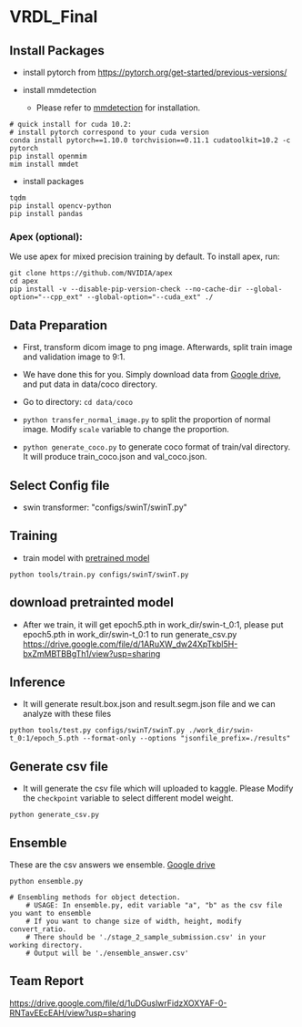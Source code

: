 # VRDL_Final

## Install Packages

* install pytorch from https://pytorch.org/get-started/previous-versions/

* install mmdetection
  * Please refer to [mmdetection](https://github.com/open-mmlab/mmdetection/blob/master/docs/en/get_started.md) for installation.
```
# quick install for cuda 10.2:
# install pytorch correspond to your cuda version
conda install pytorch==1.10.0 torchvision==0.11.1 cudatoolkit=10.2 -c pytorch
pip install openmim
mim install mmdet

```
* install packages
```
tqdm
pip install opencv-python  
pip install pandas

```

### Apex (optional):
We use apex for mixed precision training by default. To install apex, run:
```
git clone https://github.com/NVIDIA/apex
cd apex
pip install -v --disable-pip-version-check --no-cache-dir --global-option="--cpp_ext" --global-option="--cuda_ext" ./
```

## Data Preparation
* First, transform dicom image to png image. Afterwards, split train image and validation image to 9:1. 
* We have done this for you. Simply download data from [Google drive](https://drive.google.com/file/d/16U4OkGQ_403cQapEIWxC-W3FWuJ9fgId/view?usp=sharing), and put data in data/coco directory.

* Go to directory: `cd data/coco`
* `python transfer_normal_image.py` to split the proportion of normal image. Modify `scale` variable to change the proportion.
* `python generate_coco.py` to generate coco format of train/val directory. It will produce train_coco.json and val_coco.json.

## Select Config file
* swin transformer: "configs/swinT/swinT.py"

## Training
* train model with [pretrained model](https://github.com/SwinTransformer/Swin-Transformer-Object-Detection)
```
python tools/train.py configs/swinT/swinT.py
```
## download pretrainted model
* After we train, it will get epoch5.pth in work_dir/swin-t_0:1, please put epoch5.pth in work_dir/swin-t_0:1 to run generate_csv.py
https://drive.google.com/file/d/1ARuXW_dw24XpTkbl5H-bxZmMBTBBgTh1/view?usp=sharing


## Inference
* It will generate result.box.json and result.segm.json file and we can analyze with these files
```
python tools/test.py configs/swinT/swinT.py ./work_dir/swin-t_0:1/epoch_5.pth --format-only --options "jsonfile_prefix=./results"

```

## Generate csv file
* It will generate the csv file which will uploaded to kaggle. Please Modify the `checkpoint` variable to select different model weight.
```
python generate_csv.py
```

## Ensemble
These are the csv answers we ensemble. [Google drive](https://drive.google.com/drive/folders/1GSD8JdPbntLMF76tnEeN7kv83_SEVVDl?usp=sharing)


```
python ensemble.py

# Ensembling methods for object detection.
    # USAGE: In ensemble.py, edit variable "a", "b" as the csv file you want to ensemble
    # If you want to change size of width, height, modify convert_ratio. 
    # There should be './stage_2_sample_submission.csv' in your working directory.
    # Output will be './ensemble_answer.csv'
```


## Team Report
https://drive.google.com/file/d/1uDGuslwrFidzXOXYAF-0-RNTavEEcEAH/view?usp=sharing
